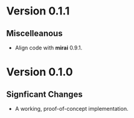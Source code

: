 # Version 0.1.1

## Miscelleanous

 * Align code with **mirai** 0.9.1.
 

# Version 0.1.0

## Signficant Changes

 * A working, proof-of-concept implementation.
